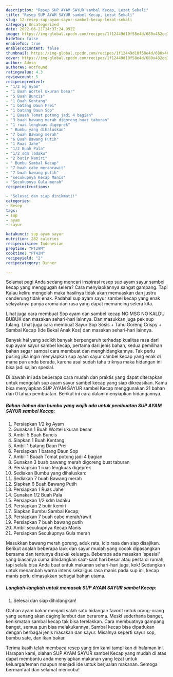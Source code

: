 ```yaml
---
description: "Resep SUP AYAM SAYUR sambel Kecap, Lezat Sekali"
title: "Resep SUP AYAM SAYUR sambel Kecap, Lezat Sekali"
slug: 12-resep-sup-ayam-sayur-sambel-kecap-lezat-sekali
category: Uncategorized
date: 2022-06-21T14:37:24.992Z
image: https://img-global.cpcdn.com/recipes/1f12449d10f58e4d/680x482cq70/sup-ayam-sayur-sambel-kecap-foto-resep-utama.jpg
hideToc: false
enableToc: true
enableTocContent: false
thumbnail: https://img-global.cpcdn.com/recipes/1f12449d10f58e4d/680x482cq70/sup-ayam-sayur-sambel-kecap-foto-resep-utama.jpg
cover: https://img-global.cpcdn.com/recipes/1f12449d10f58e4d/680x482cq70/sup-ayam-sayur-sambel-kecap-foto-resep-utama.jpg
author: Admin
authorAv: notfound
ratingvalue: 4.3
reviewcount: 5
recipeingredient:
- "1/2 kg Ayam"
- "1 Buah Wortel ukuran besar"
- "5 Buah Buncis"
- "1 Buah Kentang"
- "1 batang Daun Prei"
- "1 batang Daun Sop"
- "1 Buaah Tomat potong jadi 4 bagian"
- "3 buah bawang merah digoreng buat taburan"
- "1 ruas lengkuas digeprek"
- " Bumbu yang dihaluskan"
- "7 buah Bawang merah"
- "6 Buah Bawang Putih"
- "1 Ruas Jahe"
- "1/2 Buah Pala"
- "1/2 sdm ladaku"
- "2 butir kemiri"
- " Bumbu Sambal Kecap"
- "7 buah cabe merahrawit"
- "7 buah bawang putih"
- "secukupnya Kecap Manis"
- "Secukupnya Gula merah"
recipeinstructions:

- "Selesai dan siap dinikmati!"
categories:
- Resep
tags:
- sup
- ayam
- sayur

katakunci: sup ayam sayur 
nutrition: 282 calories
recipecuisine: Indonesian
preptime: "PT29M"
cooktime: "PT42M"
recipeyield: "2"
recipecategory: Dinner

---
```



Selamat pagi Anda sedang mencari inspirasi resep sup ayam sayur sambel kecap yang menggugah selera? Cara menyiapkannya sangat gampang. Tapi Kalau keliru mengolah maka hasilnya tidak akan memuaskan dan justru cenderung tidak enak. Padahal sup ayam sayur sambel kecap yang enak selayaknya punya aroma dan rasa yang dapat memancing selera kita.


Lihat juga cara membuat Sop ayam dan sambel kecap NO MSG NO KALDU BUBUK dan masakan sehari-hari lainnya. Dan masukkan juga pek sup tulang. Lihat juga cara membuat Sayur Sop Sosis + Tahu Goreng Crispy + Sambal Kecap (Ide Bekal Anak Kos) dan masakan sehari-hari lainnya.

Banyak hal yang sedikit banyak berpengaruh terhadap kualitas rasa dari sup ayam sayur sambel kecap, pertama dari jenis bahan, kedua pemilihan bahan segar sampai cara membuat dan menghidangkannya. Tak perlu pusing jika ingin menyiapkan sup ayam sayur sambel kecap yang enak di mana pun anda berada, karena asal sudah tahu triknya maka hidangan ini bisa jadi sajian spesial.


Di bawah ini ada beberapa cara mudah dan praktis yang dapat diterapkan untuk mengolah sup ayam sayur sambel kecap yang siap dikreasikan. Kamu bisa menyiapkan SUP AYAM SAYUR sambel Kecap menggunakan 21 bahan dan 0 tahap pembuatan. Berikut ini cara dalam menyiapkan hidangannya.

<!--inarticleads1-->

##### Bahan-bahan dan bumbu yang wajib ada untuk pembuatan SUP AYAM SAYUR sambel Kecap:

1. Persiapkan 1/2 kg Ayam
1. Gunakan 1 Buah Wortel ukuran besar
1. Ambil 5 Buah Buncis
1. Siapkan 1 Buah Kentang
1. Ambil 1 batang Daun Prei
1. Persiapkan 1 batang Daun Sop
1. Ambil 1 Buaah Tomat potong jadi 4 bagian
1. Gunakan 3 buah bawang merah digoreng buat taburan
1. Persiapkan 1 ruas lengkuas digeprek
1. Sediakan  Bumbu yang dihaluskan:
1. Sediakan 7 buah Bawang merah
1. Siapkan 6 Buah Bawang Putih
1. Persiapkan 1 Ruas Jahe
1. Gunakan 1/2 Buah Pala
1. Persiapkan 1/2 sdm ladaku
1. Persiapkan 2 butir kemiri
1. Siapkan  Bumbu Sambal Kecap;
1. Persiapkan 7 buah cabe merah/rawit
1. Persiapkan 7 buah bawang putih
1. Ambil secukupnya Kecap Manis
1. Persiapkan Secukupnya Gula merah


Masukkan bawang merah goreng, aduk rata, icip rasa dan siap disajikan. Berikut adalah beberapa lauk dan sayur mudah yang cocok dipasangkan bersama dan tentunya disukai keluarga. Beberapa ada masakan &#39;spesial&#39; yang biasanya cuma dihidangkan saat-saat hari besar atau pesta di rumah, tapi selalu bisa Anda buat untuk makanan sehari-hari juga, kok! Sedangkan untuk menambah warna intens sekaligus rasa manis pada sup ini, kecap manis perlu dimasukkan sebagai bahan utama. 

<!--inarticleads2-->

##### Langkah-langkah untuk memasak SUP AYAM SAYUR sambel Kecap:


1. Selesai dan siap dihidangkan!

Olahan ayam bakar menjadi salah satu hidangan favorit untuk orang-orang yang senang akan daging lembut dan beraroma. Meski sederhana banget, kenikmatan sambal kecap tak bisa terelakkan. Cara membuatnya gampang banget, semua pun bisa melakukannya. Sambal kecap bisa dipadukan dengan berbagai jenis masakan dan sayur. Misalnya seperti sayur sop, bumbu sate, dan ikan bakar. 

Terima kasih telah membaca resep yang tim kami tampilkan di halaman ini. Harapan kami, olahan SUP AYAM SAYUR sambel Kecap yang mudah di atas dapat membantu anda menyiapkan makanan yang lezat untuk keluarga/teman maupun menjadi ide untuk berjualan makanan. Semoga bermanfaat dan selamat mencoba!
